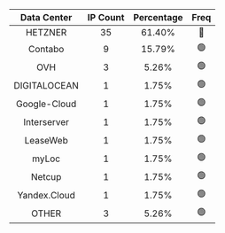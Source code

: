 | Data Center | IP Count | Percentage | Freq |
|:------------:|:--------:|:-----------:|:-----:|
| HETZNER | 35 | 61.40% | 🔴 |
| Contabo | 9 | 15.79% | 🟢 |
| OVH | 3 | 5.26% | 🟢 |
| DIGITALOCEAN | 1 | 1.75% | 🟢 |
| Google-Cloud | 1 | 1.75% | 🟢 |
| Interserver | 1 | 1.75% | 🟢 |
| LeaseWeb | 1 | 1.75% | 🟢 |
| myLoc | 1 | 1.75% | 🟢 |
| Netcup | 1 | 1.75% | 🟢 |
| Yandex.Cloud | 1 | 1.75% | 🟢 |
| OTHER | 3 | 5.26% | 🟢 |